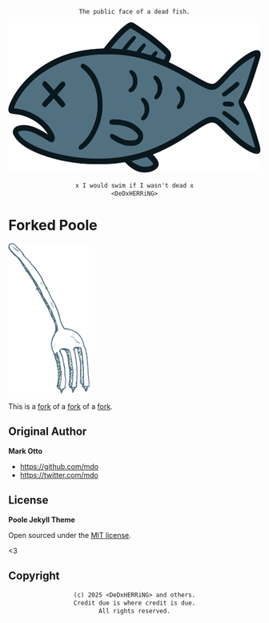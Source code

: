 <pre align="center"><code align="center">The public face of a dead fish.</code></pre>
<p align="center">
<img title="Death by Herring" src="assets/DeDxHERRiNG.svg" alt="DeDxHERRiNG" height="300" />
</p>
<pre align="center"><code align="center">x I would swim if I wasn't dead x
&lt;DeDxHERRiNG&gt;</code></pre>

# Forked Poole

<img title="Death by Herring" src="assets/Angelo-Gemmi-fork-1.svg" alt="DeDxHERRiNG" height="300" />

This is a [fork](andrewhwanpark/dark-poole) of a [fork](https://github.com/mdo/poole) of a [fork](https://github.com/poole/poole).

## Original Author

**Mark Otto**

- <https://github.com/mdo>
- <https://twitter.com/mdo>

## License

**Poole Jekyll Theme**

Open sourced under the [MIT license](LICENSE.md).

<3

## Copyright

<pre align="center"><code align="center">(c) 2025 &lt;DeDxHERRiNG&gt; and others.
Credit due is where credit is due.
All rights reserved.</code></pre>

